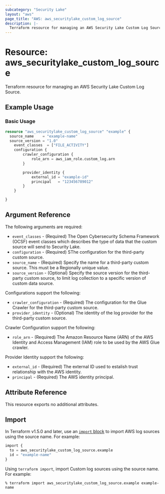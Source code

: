 ```yaml
---
subcategory: "Security Lake"
layout: "aws"
page_title: "AWS: aws_securitylake_custom_log_source"
description: |-
  Terraform resource for managing an AWS Security Lake Custom Log Source.
---
```


# Resource: aws_securitylake_custom_log_source

Terraform resource for managing an AWS Security Lake Custom Log Source.

## Example Usage

### Basic Usage

```terraform
resource "aws_securitylake_custom_log_source" "example" {
  source_name    = "example-name"
  source_version = "1.0"
	event_classes  = ["FILE_ACTIVITY"]
	configuration {
		crawler_configuration {
			role_arn = aws_iam_role.custom_log.arn
		}

		provider_identity {
			external_id = "example-id"
			principal   = "123456789012"
		}
	}

}
```

## Argument Reference

The following arguments are required:

* `event_classes` - (Required) The Open Cybersecurity Schema Framework (OCSF) event classes which describes the type of data that the custom source will send to Security Lake.
* `configuration` - (Required) SThe configuration for the third-party custom source.
* `source_name` - (Required) Specify the name for a third-party custom source. This must be a Regionally unique value.
* `source_version` - (Optional) Specify the source version for the third-party custom source, to limit log collection to a specific version of custom data source.

Configurations support the following:

* `crawler_configuration` - (Required) The configuration for the Glue Crawler for the third-party custom source.
* `provider_identity` - (Optional) The identity of the log provider for the third-party custom source.

Crawler Configuration support the following:

* `role_arn` - (Required) The Amazon Resource Name (ARN) of the AWS Identity and Access Management (IAM) role to be used by the AWS Glue crawler.

Provider Identity support the following:

* `external_id` - (Required) The external ID used to estalish trust relationship with the AWS identity.
* `principal` - (Required) The AWS identity principal.

## Attribute Reference

This resource exports no additional attributes.

## Import

In Terraform v1.5.0 and later, use an [`import` block](https://developer.hashicorp.com/terraform/language/import) to import AWS log sources using the source name. For example:

```terraform
import {
  to = aws_securitylake_custom_log_source.example
  id = "example-name"
}
```

Using `terraform import`, import Custom log sources using the source name. For example:

```console
% terraform import aws_securitylake_custom_log_source.example example-name
```
